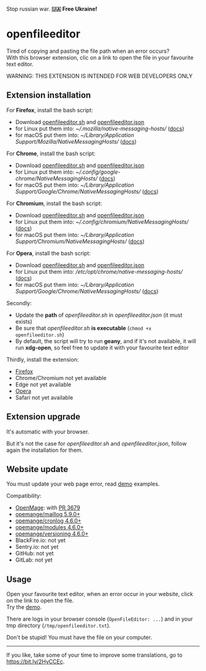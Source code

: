 Stop russian war. **🇺🇦 Free Ukraine!**

# openfileeditor

Tired of copying and pasting the file path when an error occurs?\
With this browser extension, clic on a link to open the file in your favourite text editor.

WARNING: THIS EXTENSION IS INTENDED FOR WEB DEVELOPERS ONLY

## Extension installation

For **Firefox**, install the bash script:
- Download [openfileeditor.sh](https://raw.githubusercontent.com/luigifab/webext-openfileeditor/master/openfileeditor.sh) and [openfileeditor.json](https://raw.githubusercontent.com/luigifab/webext-openfileeditor/master/config-firefox/openfileeditor.json)
- for Linux put them into: _~/.mozilla/native-messaging-hosts/_ ([docs](https://developer.mozilla.org/en-US/docs/Mozilla/Add-ons/WebExtensions/Native_manifests#linux))
- for macOS put them into: _~/Library/Application Support/Mozilla/NativeMessagingHosts/_ ([docs](https://developer.mozilla.org/en-US/docs/Mozilla/Add-ons/WebExtensions/Native_manifests#macos))

For **Chrome**, install the bash script:
- Download [openfileeditor.sh](https://raw.githubusercontent.com/luigifab/webext-openfileeditor/master/openfileeditor.sh) and [openfileeditor.json](https://raw.githubusercontent.com/luigifab/webext-openfileeditor/master/config-chrome/openfileeditor.json)
- for Linux put them into: _~/.config/google-chrome/NativeMessagingHosts/_ ([docs](https://developer.chrome.com/docs/extensions/mv3/nativeMessaging/#native-messaging-host-location))
- for macOS put them into: _~/Library/Application Support/Google/Chrome/NativeMessagingHosts/_ ([docs](https://developer.chrome.com/docs/extensions/mv3/nativeMessaging/#native-messaging-host-location))

For **Chromium**, install the bash script:
- Download [openfileeditor.sh](https://raw.githubusercontent.com/luigifab/webext-openfileeditor/master/openfileeditor.sh) and [openfileeditor.json](https://raw.githubusercontent.com/luigifab/webext-openfileeditor/master/config-chrome/openfileeditor.json)
- for Linux put them into: _~/.config/chromium/NativeMessagingHosts/_ ([docs](https://developer.chrome.com/docs/extensions/mv3/nativeMessaging/#native-messaging-host-location))
- for macOS put them into: _~/Library/Application Support/Chromium/NativeMessagingHosts/_ ([docs](https://developer.chrome.com/docs/extensions/mv3/nativeMessaging/#native-messaging-host-location))

For **Opera**, install the bash script:
- Download [openfileeditor.sh](https://raw.githubusercontent.com/luigifab/webext-openfileeditor/master/openfileeditor.sh) and [openfileeditor.json](https://raw.githubusercontent.com/luigifab/webext-openfileeditor/master/config-opera/openfileeditor.json)
- for Linux put them into: _/etc/opt/chrome/native-messaging-hosts/_ ([docs](https://dev.opera.com/extensions/message-passing/#native-messaging-host))
- for macOS put them into: _~/Library/Application Support/Google/Chrome/NativeMessagingHosts/_ ([docs](https://dev.opera.com/extensions/message-passing/#native-messaging-host))

Secondly:
- Update the **path** of _openfileeditor.sh_ in _openfileeditor.json_ (it must exists)
- Be sure that _openfileeditor.sh_ **is executable** (`chmod +x openfileeditor.sh`)
- By default, the script will try to run **geany**, and if it's not available, it will run **xdg-open**, so feel free to update it with your favourite text editor

Thirdly, install the extension:
- [Firefox](https://addons.mozilla.org/firefox/addon/openfileeditor/)
- Chrome/Chromium not yet available
- Edge not yet available
- [Opera](https://addons.opera.com/extensions/details/openfileeditor/)
- Safari not yet available

## Extension upgrade

It's automatic with your browser.

But it's not the case for _openfileeditor.sh_ and _openfileeditor.json_, follow again the installation for them.

## Website update

You must update your web page error, read [demo](https://luigifab.github.io/webext-openfileeditor/index.html) examples.

Compatibility:
- [OpenMage](https://github.com/OpenMage/magento-lts): with [PR 3679](https://github.com/OpenMage/magento-lts/pull/3679)
- [opemange/maillog 5.9.0+](https://www.luigifab.fr/openmage/maillog)
- [opemange/cronlog 4.6.0+](https://www.luigifab.fr/openmage/cronlog)
- [opemange/modules 4.6.0+](https://www.luigifab.fr/openmage/modules)
- [opemange/versioning 4.6.0+](https://www.luigifab.fr/openmage/versioning)
- BlackFire.io: not yet
- Sentry.io: not yet
- GitHub: not yet
- GitLab: not yet

## Usage

Open your favourite text editor, when an error occur in your website, click on the link to open the file.\
Try the [demo](https://luigifab.github.io/webext-openfileeditor/index.html).

There are logs in your browser console (`OpenFileEditor: ...`) and in your tmp directory (`/tmp/openfileeditor.txt`).

Don't be stupid! You must have the file on your computer.

---

If you like, take some of your time to improve some translations, go to https://bit.ly/2HyCCEc.
